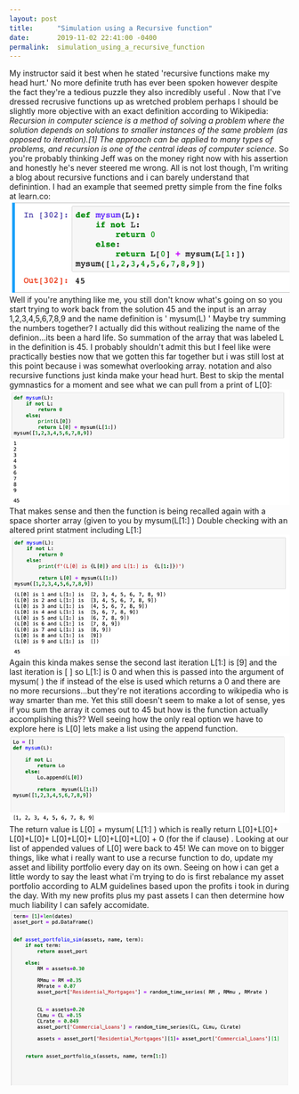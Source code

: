 ```yaml
---
layout: post
title:      "Simulation using a Recursive function"
date:       2019-11-02 22:41:00 -0400
permalink:  simulation_using_a_recursive_function
---
```



  My instructor said it best when he stated 'recursive functions make my head hurt.' No more definite truth has ever been spoken however despite the fact they're a tedious puzzle they also incredibly useful .  Now that I've dressed recrusive functions up as wretched problem perhaps I should be slightly more objective with an exact definition according to Wikipedia: 
*Recursion in computer science is a method of solving a problem where the solution depends on solutions to smaller instances of the same problem (as opposed to iteration).[1] The approach can be applied to many types of problems, and recursion is one of the central ideas of computer science.*
   So you're probably thinking Jeff was on the money right now with his assertion and honestly he's never steered me wrong. All is not lost though, I'm writing a blog about recursive functions and i can barely understand that definintion. I had an example that seemed pretty simple from the fine folks at learn.co:
![](https://raw.githubusercontent.com/Edward-Beck/Recursive_Blog/master/Recursive_Function.png)
	Well if you're anything like me, you still don't know what's going on so you start trying to work back from the solution 45 and the input is an array 1,2,3,4,5,6,7,8,9 and the name definition is ' mysum(L) ' Maybe try summing the numbers together? I actually did this without realizing the name of the definion...its been a hard life. So summation of the array that was labeled L in the definition is 45. I probably shouldn't admit this but I feel like were practically besties now that we gotten this far together but i was still lost at this point because i was somewhat overlooking array. notation and also recursive functions just kinda make your head hurt. Best to skip the mental gymnastics for a moment and see what we can pull from a print of L[0]:
	![](https://raw.githubusercontent.com/Edward-Beck/Recursive_Blog/master/L%5B0%5D.png)		
		That makes sense and then the function is being recalled again with a space shorter array (given to you by mysum(L[1:] ) Double checking with an altered print statment including L[1:] 
	![](https://raw.githubusercontent.com/Edward-Beck/Recursive_Blog/master/L%5B1%5D.png)
			Again this kinda makes sense the second last iteration L[1:] is [9] and the last iteration is [ ] so L[1:] is 0 and when this is passed into the argument of mysum( ) the if instead of the else is used which returns a 0 and there are no more recursions...but they're not iterations according to wikipedia who is way smarter than me. Yet this still doesn't seem to make a lot of sense, yes if you sum the array it comes out to 45 but how is the function actually accomplishing this?? Well seeing how the only real option we have to explore here is L[0] lets make a list using the append function.  
	![](https://raw.githubusercontent.com/Edward-Beck/Recursive_Blog/master/append.png)
	 The return value is L[0] + mysum( L[1:] ) which is really return L[0]+L[0]+ L[0]+L[0]+ L[0]+L[0]+ L[0]+L[0]+L[0] + 0 (for the if clause) . Looking at our list of appended values of L[0] were back to 45! 
		   We can move on to bigger things, like what i really want to use a recurse function to do, update my asset and libility portfolio every day on its own. Seeing on how i can get a little wordy to say the least what i'm trying to do is first rebalance my asset portfolio according to ALM guidelines based upon the profits i took in during the day. With my new profits plus my past assets I can then determine how much liability I can safely accomidate.
![](https://raw.githubusercontent.com/Edward-Beck/Recursive_Blog/master/Re_asset.png)
